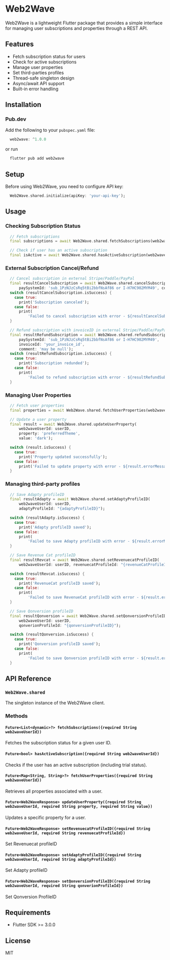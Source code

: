 # Web2Wave

Web2Wave is a lightweight Flutter package that provides a simple interface for managing user subscriptions and properties through a REST API.

## Features

- Fetch subscription status for users
- Check for active subscriptions
- Manage user properties
- Set third-parties profiles
- Thread-safe singleton design
- Async/await API support
- Built-in error handling

## Installation

### Pub.dev

Add the following to your `pubspec.yaml` file:

```dart
  web2wave: ^1.0.0
```

or run

```dart
  flutter pub add web2wave
```

## Setup

Before using Web2Wave, you need to configure API key:

```dart
  Web2Wave.shared.initialize(apiKey: 'your-api-key');
```

## Usage

### Checking Subscription Status

```dart
  // Fetch subscriptions
  final subscriptions = await Web2Wave.shared.fetchSubscriptions(web2waveUserId: 'userID');

  // Check if user has an active subscription
  final isActive = await Web2Wave.shared.hasActiveSubscription(web2waveUserId: 'userID');
```

### External Subscription Cancel/Refund

```dart
  // Cancel subscription in external Stripe/Paddle/PayPal
  final resultCancelSubscription = await Web2Wave.shared.cancelSubscription(
      paySystemId: 'sub_1PzNJzCsRq5tBi2bbfNsAf86 or I-H7HC902MYM49', comment: 'may be null');
  switch (resultCancelSubscription.isSuccess) {
    case true:
      print('Subscription canceled');
    case false:
      print(
          'Failed to cancel subscription with error - ${resultCancelSubscription.errorMessage}');
  }

  // Refund subscription with invoiceID in external Stripe/Paddle/PayPal
  final resultRefundSubscription = await Web2Wave.shared.refundSubscription(
      paySystemId: 'sub_1PzNJzCsRq5tBi2bbfNsAf86 or I-H7HC902MYM49',
      invoiceId: 'your_invoice_id',
      comment: 'may be null');
  switch (resultRefundSubscription.isSuccess) {
    case true:
      print('Subscription redunded');
    case false:
      print(
          'Failed to refund subscription with error - ${resultRefundSubscription.errorMessage}');
  }
```

### Managing User Properties

```dart
  // Fetch user properties
  final properties = await Web2Wave.shared.fetchUserProperties(web2waveUserId: 'userID');

  // Update a user property
  final result = await Web2Wave.shared.updateUserProperty(
      web2waveUserId: userID,
      property: 'preferredTheme',
      value: 'dark');

  switch (result.isSuccess) {
    case true:
      print('Property updated successfully');
    case false:
      print('Failed to update property with error - ${result.errorMessage}');
  }
```

### Managing third-party profiles

```dart
  // Save Adapty profileID
  final resultAdapty = await Web2Wave.shared.setAdaptyProfileID(
      web2waveUserId: userID,
      adaptyProfileId: "{adaptyProfileID}");

  switch (resultAdapty.isSuccess) {
    case true:
      print('Adapty profileID saved');
    case false:
      print(
          'Failed to save Adapty profileID with error - ${result.errorMessage}');
  }

  // Save Revenue Cat profileID
  final resultRevcat = await Web2Wave.shared.setRevenuecatProfileID(
      web2waveUserId: userID, revenuecatProfileId: "{revenueCatProfileID}");

  switch (resultRevcat.isSuccess) {
    case true:
      print('RevenueCat profileID saved');
    case false:
      print(
          'Failed to save RevenueCat profileID with error - ${result.errorMessage}');
  }

  // Save Qonversion profileID
  final resultQonversion = await Web2Wave.shared.setQonversionProfileID(
      web2waveUserId: userID,
      qonverionProfileId: "{qonversionProfileID}");

  switch (resultQonversion.isSuccess) {
    case true:
      print('Qonversion profileID saved');
    case false:
      print(
          'Failed to save Qonversion profileID with error - ${result.errorMessage}');
  }
```

## API Reference

### `Web2Wave.shared`

The singleton instance of the Web2Wave client.

### Methods

#### `Future<List<dynamic>?> fetchSubscriptions({required String web2waveUserId})`

Fetches the subscription status for a given user ID.

#### `Future<bool> hasActiveSubscription({required String web2waveUserId})`

Checks if the user has an active subscription (including trial status).

#### `Future<Map<String, String>?> fetchUserProperties({required String web2waveUserId})`

Retrieves all properties associated with a user.

#### `Future<Web2WaveResponse> updateUserProperty({required String web2waveUserId, required String property, required String value})`

Updates a specific property for a user.

#### `Future<Web2WaveResponse> setRevenuecatProfileID({required String web2waveUserId, required String revenuecatProfileId})`

Set Revenuecat profileID

#### `Future<Web2WaveResponse> setAdaptyProfileID({required String web2waveUserId, required String adaptyProfileId})`

Set Adapty profileID

#### `Future<Web2WaveResponse> setQonversionProfileID({required String web2waveUserId, required String qonverionProfileId})`

Set Qonversion ProfileID

## Requirements

- Flutter SDK >= 3.0.0

## License

MIT
